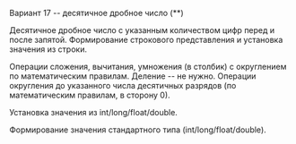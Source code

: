 Вариант 17 -- десятичное дробное число (**)

Десятичное дробное число с указанным количеством цифр перед и после запятой. Формирование строкового представления и установка значения из строки.

Операции сложения, вычитания, умножения (в столбик) с округлением по математическим правилам. Деление -- не нужно. Операции округления до указанного числа десятичных разрядов (по математическим правилам, в сторону 0).

Установка значения из int/long/float/double.

Формирование значения стандартного типа (int/long/float/double).

